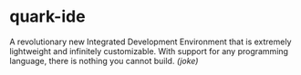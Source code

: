 # quark-ide
A revolutionary new Integrated Development Environment that is extremely lightweight and infinitely customizable. With support for any programming language, there is nothing you cannot build. 
_(joke)_
